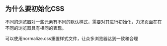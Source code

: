 
## 为什么要初始化CSS
不同的浏览器对一些元素有不同的默认样式，需要对其进行初始化，力求页面在在不同的浏览器具有相同的表现。

可以使用normalize.css重置样式文件，让众多浏览器达到一致和合理